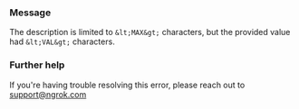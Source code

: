 
### Message
The description is limited to `&lt;MAX&gt;` characters, but the provided value had `&lt;VAL&gt;` characters.

### Further help
If you're having trouble resolving this error, please reach out to [support@ngrok.com](mailto:support@ngrok.com?subject=Help%20with%20ERR_NGROK_1916)

